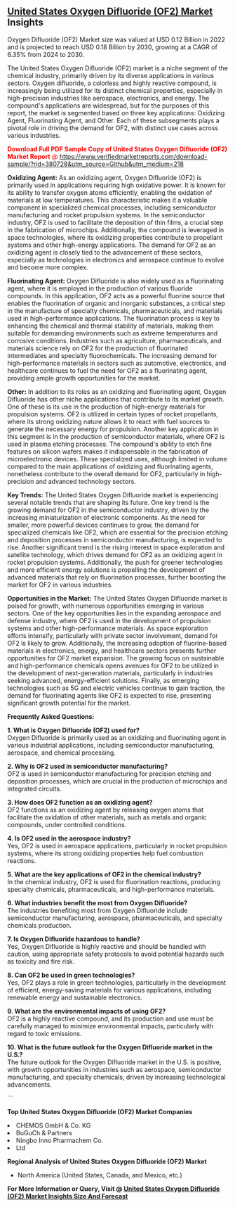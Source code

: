 <h2><a href="https://www.verifiedmarketreports.com/download-sample/?rid=380728&amp;utm_source=Github&amp;utm_medium=218" target="_blank">United States Oxygen Difluoride (OF2) Market</a> Insights</h2><p>Oxygen Difluoride (OF2) Market size was valued at USD 0.12 Billion in 2022 and is projected to reach USD 0.18 Billion by 2030, growing at a CAGR of 6.35% from 2024 to 2030.</p><p> <p>The United States Oxygen Difluoride (OF2) market is a niche segment of the chemical industry, primarily driven by its diverse applications in various sectors. Oxygen difluoride, a colorless and highly reactive compound, is increasingly being utilized for its distinct chemical properties, especially in high-precision industries like aerospace, electronics, and energy. The compound's applications are widespread, but for the purposes of this report, the market is segmented based on three key applications: Oxidizing Agent, Fluorinating Agent, and Other. Each of these subsegments plays a pivotal role in driving the demand for OF2, with distinct use cases across various industries. <p><span class=""><span style="color: #ff0000;"><strong>Download Full PDF Sample Copy of United States Oxygen Difluoride (OF2) Market Report</strong> @ </span><a href="https://www.verifiedmarketreports.com/download-sample/?rid=380728&amp;utm_source=Github&amp;utm_medium=218" target="_blank">https://www.verifiedmarketreports.com/download-sample/?rid=380728&amp;utm_source=Github&amp;utm_medium=218</a></span></p></p> <p><strong>Oxidizing Agent:</strong> As an oxidizing agent, Oxygen Difluoride (OF2) is primarily used in applications requiring high oxidative power. It is known for its ability to transfer oxygen atoms efficiently, enabling the oxidation of materials at low temperatures. This characteristic makes it a valuable component in specialized chemical processes, including semiconductor manufacturing and rocket propulsion systems. In the semiconductor industry, OF2 is used to facilitate the deposition of thin films, a crucial step in the fabrication of microchips. Additionally, the compound is leveraged in space technologies, where its oxidizing properties contribute to propellant systems and other high-energy applications. The demand for OF2 as an oxidizing agent is closely tied to the advancement of these sectors, especially as technologies in electronics and aerospace continue to evolve and become more complex. <p><strong>Fluorinating Agent:</strong> Oxygen Difluoride is also widely used as a fluorinating agent, where it is employed in the production of various fluoride compounds. In this application, OF2 acts as a powerful fluorine source that enables the fluorination of organic and inorganic substances, a critical step in the manufacture of specialty chemicals, pharmaceuticals, and materials used in high-performance applications. The fluorination process is key to enhancing the chemical and thermal stability of materials, making them suitable for demanding environments such as extreme temperatures and corrosive conditions. Industries such as agriculture, pharmaceuticals, and materials science rely on OF2 for the production of fluorinated intermediates and specialty fluorochemicals. The increasing demand for high-performance materials in sectors such as automotive, electronics, and healthcare continues to fuel the need for OF2 as a fluorinating agent, providing ample growth opportunities for the market. <p><strong>Other:</strong> In addition to its roles as an oxidizing and fluorinating agent, Oxygen Difluoride has other niche applications that contribute to its market growth. One of these is its use in the production of high-energy materials for propulsion systems. OF2 is utilized in certain types of rocket propellants, where its strong oxidizing nature allows it to react with fuel sources to generate the necessary energy for propulsion. Another key application in this segment is in the production of semiconductor materials, where OF2 is used in plasma etching processes. The compound's ability to etch fine features on silicon wafers makes it indispensable in the fabrication of microelectronic devices. These specialized uses, although limited in volume compared to the main applications of oxidizing and fluorinating agents, nonetheless contribute to the overall demand for OF2, particularly in high-precision and advanced technology sectors. <p><strong>Key Trends:</strong> The United States Oxygen Difluoride market is experiencing several notable trends that are shaping its future. One key trend is the growing demand for OF2 in the semiconductor industry, driven by the increasing miniaturization of electronic components. As the need for smaller, more powerful devices continues to grow, the demand for specialized chemicals like OF2, which are essential for the precision etching and deposition processes in semiconductor manufacturing, is expected to rise. Another significant trend is the rising interest in space exploration and satellite technology, which drives demand for OF2 as an oxidizing agent in rocket propulsion systems. Additionally, the push for greener technologies and more efficient energy solutions is propelling the development of advanced materials that rely on fluorination processes, further boosting the market for OF2 in various industries. <p><strong>Opportunities in the Market:</strong> The United States Oxygen Difluoride market is poised for growth, with numerous opportunities emerging in various sectors. One of the key opportunities lies in the expanding aerospace and defense industry, where OF2 is used in the development of propulsion systems and other high-performance materials. As space exploration efforts intensify, particularly with private sector involvement, demand for OF2 is likely to grow. Additionally, the increasing adoption of fluorine-based materials in electronics, energy, and healthcare sectors presents further opportunities for OF2 market expansion. The growing focus on sustainable and high-performance chemicals opens avenues for OF2 to be utilized in the development of next-generation materials, particularly in industries seeking advanced, energy-efficient solutions. Finally, as emerging technologies such as 5G and electric vehicles continue to gain traction, the demand for fluorinating agents like OF2 is expected to rise, presenting significant growth potential for the market. <p><strong>Frequently Asked Questions:</strong></p> <p><strong>1. What is Oxygen Difluoride (OF2) used for?</strong><br>Oxygen Difluoride is primarily used as an oxidizing and fluorinating agent in various industrial applications, including semiconductor manufacturing, aerospace, and chemical processing.</p> <p><strong>2. Why is OF2 used in semiconductor manufacturing?</strong><br>OF2 is used in semiconductor manufacturing for precision etching and deposition processes, which are crucial in the production of microchips and integrated circuits.</p> <p><strong>3. How does OF2 function as an oxidizing agent?</strong><br>OF2 functions as an oxidizing agent by releasing oxygen atoms that facilitate the oxidation of other materials, such as metals and organic compounds, under controlled conditions.</p> <p><strong>4. Is OF2 used in the aerospace industry?</strong><br>Yes, OF2 is used in aerospace applications, particularly in rocket propulsion systems, where its strong oxidizing properties help fuel combustion reactions.</p> <p><strong>5. What are the key applications of OF2 in the chemical industry?</strong><br>In the chemical industry, OF2 is used for fluorination reactions, producing specialty chemicals, pharmaceuticals, and high-performance materials.</p> <p><strong>6. What industries benefit the most from Oxygen Difluoride?</strong><br>The industries benefiting most from Oxygen Difluoride include semiconductor manufacturing, aerospace, pharmaceuticals, and specialty chemicals production.</p> <p><strong>7. Is Oxygen Difluoride hazardous to handle?</strong><br>Yes, Oxygen Difluoride is highly reactive and should be handled with caution, using appropriate safety protocols to avoid potential hazards such as toxicity and fire risk.</p> <p><strong>8. Can OF2 be used in green technologies?</strong><br>Yes, OF2 plays a role in green technologies, particularly in the development of efficient, energy-saving materials for various applications, including renewable energy and sustainable electronics.</p> <p><strong>9. What are the environmental impacts of using OF2?</strong><br>OF2 is a highly reactive compound, and its production and use must be carefully managed to minimize environmental impacts, particularly with regard to toxic emissions.</p> <p><strong>10. What is the future outlook for the Oxygen Difluoride market in the U.S.?</strong><br>The future outlook for the Oxygen Difluoride market in the U.S. is positive, with growth opportunities in industries such as aerospace, semiconductor manufacturing, and specialty chemicals, driven by increasing technological advancements.</p> ```</p><p><strong>Top United States Oxygen Difluoride (OF2) Market Companies</strong></p><div data-test-id=""><p><li>CHEMOS GmbH & Co. KG</li><li> BuGuCh & Partners</li><li> Ningbo Inno Pharmachem Co.</li><li>Ltd</li></p><div><strong>Regional Analysis of&nbsp;United States Oxygen Difluoride (OF2) Market</strong></div><ul><li dir="ltr"><p dir="ltr">North America&nbsp;(United States, Canada, and Mexico, etc.)</p></li></ul><p><strong>For More Information or Query, Visit @&nbsp;</strong><strong><a href="https://www.verifiedmarketreports.com/product/oxygen-difluoride-of2-market/?utm_source=Github&amp;utm_medium=218" target="_blank">United States Oxygen Difluoride (OF2) Market Insights Size And Forecast</a></strong></p></div>
